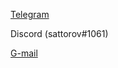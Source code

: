 [Telegram](https://t.me/thtflx)

<!-- [Discord](sattorov#1061)   -->
Discord (sattorov#1061)  

[G-mail](mailto:azizsattorovthtflx@gmail.com)


